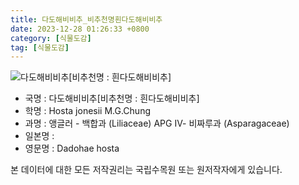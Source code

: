 ```yaml
---
title: 다도해비비추_비추천명흰다도해비비추
date: 2023-12-28 01:26:33 +0800
category: [식물도감]
tag: [식물도감]
---
```




![다도해비비추[비추천명 : 흰다도해비비추]](/fileUpload/plants/basic/Liliaceae/Hosta/733/733_1_th2.jpg)
- 국명 : 다도해비비추[비추천명 : 흰다도해비비추]
- 학명 : Hosta jonesii M.G.Chung
- 과명 : 앵글러 - 백합과 (Liliaceae) APG Ⅳ- 비짜루과 (Asparagaceae)
- 일본명 : 
- 영문명 : Dadohae hosta








본 데이터에 대한 모든 저작권리는 국립수목원 또는 원저작자에게 있습니다.

